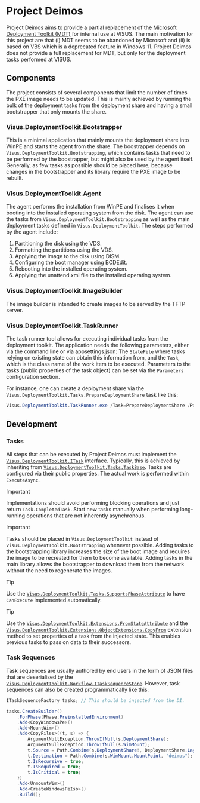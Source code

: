 # Project Deimos
Project Deimos aims to provide a partial replacement of the [Microsoft Deployment Toolkit (MDT)](https://learn.microsoft.com/de-de/mem/configmgr/mdt/) for internal use at VISUS. The main motivation for this project are that (i) MDT seems to be abandoned by Microsoft and (ii) is based on VBS which is a deprecated feature in Windows 11. Project Deimos does not provide a full replacement for MDT, but only for the deployment tasks performed at VISUS.

## Components
The project consists of several components that limit the number of times the PXE image needs to be updated. This is mainly achieved by running the bulk of the deployment tasks from the deployment share and having a small bootstrapper that only mounts the share.

### Visus.DeploymentToolkit.Bootstrapper
This is a minimal application that mainly mounts the deployment share into WinPE and starts the agent from the share. The boostrapper depends on `Visus.DeploymentToolkit.Bootstrapping`, which contains tasks that need to be performed by the boostrapper, but might also be used by the agent itself. Generally, as few tasks as possible should be placed here, because changes in the bootstrapper and its library require the PXE image to be rebuilt.

### Visus.DeploymentToolkit.Agent
The agent performs the installation from WinPE and finalises it when booting into the installed operating system from the disk. The agent can use the tasks from `Visus.DeploymentToolkit.Bootstrapping` as well as the main deployment tasks defined in `Visus.DeploymentToolkit`. The steps performed by the agent include:

1. Partitioning the disk using the VDS.
1. Formatting the partitions using the VDS.
1. Applying the image to the disk using DISM.
1. Configuring the boot manager using BCDEdit.
1. Rebooting into the installed operating system.
1. Applying the unattend.xml file to the installed operating system.

### Visus.DeploymentToolkit.ImageBuilder
The image builder is intended to create images to be served by the TFTP server.

### Visus.DeploymentToolkit.TaskRunner
The task runner tool allows for executing individual tasks from the deployment toolkit. The application needs the following parameters, either via the command line or via appsettings.json: The `StateFile` where tasks relying on existing state can obtain this information from, and the `Task`, which is the class name of the work item to be executed. Parameters to the tasks (public properties of the task object) can be set via the `Parameters` configuration section.

For instance, one can create a deployment share via the `Visus.DeploymentToolkit.Tasks.PrepareDeploymentShare` task like this:
```powershell
Visus.DeploymentToolkit.TaskRunner.exe /Task=PrepareDeploymentShare /Parameters:Path=d:\DeploymentShare
```

## Development
### Tasks
All steps that can be executed by Project Deimos must implement the [`Visus.DeploymentToolkit.ITask`](Visus.DeploymentToolkit.Contracts/Tasks/ITask.cs) interface. Typically, this is achieved by inheriting from [`Visus.DeploymentToolkit.Tasks.TaskBase`](Visus.DeploymentToolkit.Bootstrapping/Tasks/TaskBase.cs). Tasks are configured via their public properties. The actual work is performed within `ExecuteAsync`.

> [!IMPORTANT]
> Implementations should avoid performing blocking operations and just return `Task.CompletedTask`. Start new tasks manually when performing long-running operations that are not inherently asynchronous.

> [!IMPORTANT]
> Tasks should be placed in `Visus.DeploymentToolkit` instead of `Visus.DeploymentToolkit.Bootstrapping` whenever possible. Adding tasks to the bootstrapping library increases the size of the boot image and requires the image to be recreated for them to become available. Adding tasks in the main library allows the bootstrapper to download them from the network without the need to regenerate the images.

> [!TIP]
> Use the [`Visus.DeploymentToolkit.Tasks.SupportsPhaseAttribute`](Visus.DeploymentToolkit.Bootstrapping/Tasks/SupportsPhaseAttribute.cs) to have `CanExecute` implemented automatically.

> [!TIP]
> Use the [`Visus.DeploymentToolkit.Extensions.FromStateAttribute`](Visus.DeploymentToolkit.Bootstrapping/Extensions/FromStateAttribute.cs) and the [`Visus.DeploymentToolkit.Extensions.ObjectExtensions.CopyFrom`](Visus.DeploymentToolkit.Bootstrapping/Extensions/ObjectExtensions.cs) extension method to set properties of a task from the injected state. This enables previous tasks to pass on data to their successors.
 
### Task Sequences
Task sequences are usually authored by end users in the form of JSON files that are deserialised by the [`Visus.DeploymentToolkit.Workflow.ITaskSequenceStore`](Visus.DeploymentToolkit.Contracts/Workflow/ITaskSequenceStore.cs). However, task sequences can also be created programmatically like this:
```c#
ITaskSequenceFactory tasks; // This should be injected from the DI.

tasks.CreateBuilder()
    .ForPhase(Phase.PreinstalledEnvironment)
    .Add<CopyWindowsPe>()
    .Add<MountWim>()
    .Add<CopyFiles>((t, s) => {
        ArgumentNullException.ThrowIfNull(s.DeploymentShare);
        ArgumentNullException.ThrowIfNull(s.WimMount);
        t.Source = Path.Combine(s.DeploymentShare!, DeploymentShare.Layout.BootstrapperPath);
        t.Destination = Path.Combine(s.WimMount.MountPoint, "deimos");
        t.IsRecursive = true;
        t.IsRequired = true;
        t.IsCritical = true;
    })
    .Add<UnmountWim>()
    .Add<CreateWindowsPeIso>()
    .Build();
```
